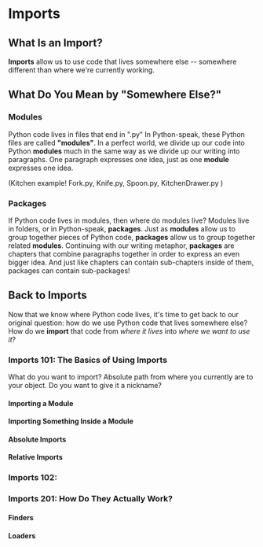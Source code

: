 # Imports

## What Is an Import?
**Imports** allow us to use code that lives somewhere else -- somewhere different than where we're currently working. 

## What Do You Mean by "Somewhere Else?"

### Modules
Python code lives in files that end in ".py"
In Python-speak, these Python files are called **"modules"**.
In a perfect world, we divide up our code into Python **modules** much in the same way as we divide up our writing into paragraphs. One paragraph expresses one idea, just as one **module** expresses one idea.

(Kitchen example! Fork.py, Knife.py, Spoon.py, KitchenDrawer.py )

### Packages
If Python code lives in modules, then where do modules live? 
Modules live in folders, or in Python-speak, **packages**.
Just as **modules** allow us to group together pieces of Python code, **packages** allow us to group together related **modules**. Continuing with our writing metaphor, **packages** are chapters that combine paragraphs together in order to express an even bigger idea.
And just like chapters can contain sub-chapters inside of them, packages can contain sub-packages! 

## Back to Imports
Now that we know where Python code lives, it's time to get back to our original question: how do we use Python code that lives somewhere else? How do we **import** that code from *where it lives* into *where we want to use it*?

### Imports 101: The Basics of Using Imports
What do you want to import?
	Absolute path from where you currently are to your object.
Do you want to give it a nickname?

#### Importing a Module

#### Importing Something Inside a Module

#### Absolute Imports

#### Relative Imports

### Imports 102: 

### Imports 201: How Do They Actually Work?

#### Finders

#### Loaders

<!--stackedit_data:
eyJoaXN0b3J5IjpbMTE5ODg2Mzk5NywtMTQ1NzAyNDM3NSwtMT
A4NzE4NjcwOCw2ODA4NjA2NjcsLTE2NjI2NzQwNzEsMTgxMTk3
Mjk1MCw0NzM2MjExNDNdfQ==
-->